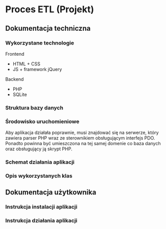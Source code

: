 # Proces ETL (Projekt)

## Dokumentacja techniczna

### Wykorzystane technologie

Frontend
- HTML + CSS
- JS + framework jQuery

Backend
- PHP
- SQLite

### Struktura bazy danych


### Środowisko uruchomieniowe

Aby aplikacja działała poprawnie, musi znajdować się na serwerze, który zawiera parser PHP wraz ze sterownikiem obsługującym interfejs PDO. Ponadto powinna być umieszczona na tej samej domenie co baza danych oraz obsługujący ją skrypt PHP.

### Schemat działania aplikacji

### Opis wykorzystanych klas

## Dokumentacja użytkownika

### Instrukcja instalacji aplikacji

### Instrukcja działania aplikacji